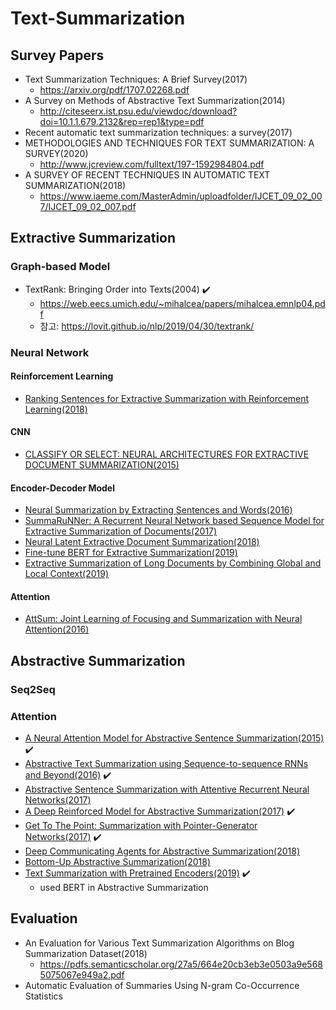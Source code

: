 # Text-Summarization
## Survey Papers
* Text Summarization Techniques: A Brief Survey(2017)
    - https://arxiv.org/pdf/1707.02268.pdf
* A Survey on Methods of Abstractive Text Summarization(2014)
    - http://citeseerx.ist.psu.edu/viewdoc/download?doi=10.1.1.679.2132&rep=rep1&type=pdf
* Recent automatic text summarization techniques: a survey(2017)
* METHODOLOGIES AND TECHNIQUES FOR TEXT SUMMARIZATION: A SURVEY(2020)
    - http://www.jcreview.com/fulltext/197-1592984804.pdf
* A SURVEY OF RECENT TECHNIQUES IN AUTOMATIC TEXT SUMMARIZATION(2018)
    - https://www.iaeme.com/MasterAdmin/uploadfolder/IJCET_09_02_007/IJCET_09_02_007.pdf

## Extractive Summarization

### Graph-based Model
- TextRank: Bringing Order into Texts(2004) ✔️
    - https://web.eecs.umich.edu/~mihalcea/papers/mihalcea.emnlp04.pdf
    - 참고: https://lovit.github.io/nlp/2019/04/30/textrank/
### Neural Network
#### Reinforcement Learning
* [Ranking Sentences for Extractive Summarization with Reinforcement Learning(2018)](https://arxiv.org/pdf/1802.08636.pdf)

#### CNN
* [CLASSIFY OR SELECT: NEURAL ARCHITECTURES FOR EXTRACTIVE DOCUMENT SUMMARIZATION(2015)](https://arxiv.org/pdf/1611.04244.pdf)

#### Encoder-Decoder Model
* [Neural Summarization by Extracting Sentences and Words(2016)](https://arxiv.org/abs/1603.07252)
* [SummaRuNNer: A Recurrent Neural Network based Sequence Model for Extractive Summarization of Documents(2017)](https://arxiv.org/abs/1611.04230)
* [Neural Latent Extractive Document Summarization(2018)](https://www.aclweb.org/anthology/D18-1088.pdf)
* [Fine-tune BERT for Extractive Summarization(2019)](https://arxiv.org/abs/1903.10318)
* [Extractive Summarization of Long Documents by Combining Global and Local Context(2019)](https://arxiv.org/abs/1909.08089)


#### Attention
* [AttSum: Joint Learning of Focusing and Summarization with Neural Attention(2016)](https://arxiv.org/abs/1604.00125)


## Abstractive Summarization
### Seq2Seq

### Attention
* [A Neural Attention Model for Abstractive Sentence Summarization(2015)](https://arxiv.org/abs/1509.00685) ✔️ 
* [Abstractive Text Summarization using Sequence-to-sequence RNNs and Beyond(2016)](https://arxiv.org/abs/1602.06023) ✔️
* [Abstractive Sentence Summarization with Attentive Recurrent Neural Networks(2017)](https://nlp.seas.harvard.edu/papers/naacl16_summary.pdf)
* [A Deep Reinforced Model for Abstractive Summarization(2017)](https://arxiv.org/abs/1705.04304) ✔️
* [Get To The Point: Summarization with Pointer-Generator Networks(2017)](https://arxiv.org/abs/1704.04368)  ✔️ 
* [Deep Communicating Agents for Abstractive Summarization(2018)](https://www.aclweb.org/anthology/N18-1150.pdf)
* [Bottom-Up Abstractive Summarization(2018)](https://arxiv.org/pdf/1808.10792.pdf)
* [Text Summarization with Pretrained Encoders(2019)](https://arxiv.org/pdf/1908.08345.pdf)  ✔️ 
    - used BERT in Abstractive Summarization

## Evaluation
* An Evaluation for Various Text Summarization Algorithms on Blog Summarization Dataset(2018)
    - https://pdfs.semanticscholar.org/27a5/664e20cb3eb3e0503a9e5685075067e949a2.pdf
* Automatic Evaluation of Summaries Using N-gram Co-Occurrence Statistics
